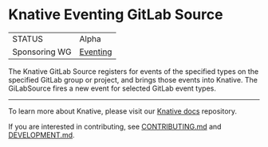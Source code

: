 # Knative Eventing GitLab Source

|               |                                                                                                                    |
| ------------- | ------------------------------------------------------------------------------------------------------------------ |
| STATUS        | Alpha                                                                                                              |
| Sponsoring WG | [Eventing](https://github.com/knative/community/blob/main/working-groups/WORKING-GROUPS.md#eventing)               |

The Knative GitLab Source registers for events of the specified types on the
specified GitLab group or project, and brings those events into
Knative. The GiLabSource fires a new event for selected GitLab event types.

---

To learn more about Knative, please visit our
[Knative docs](https://github.com/knative/docs) repository.

If you are interested in contributing, see [CONTRIBUTING.md](./CONTRIBUTING.md)
and [DEVELOPMENT.md](./DEVELOPMENT.md).
